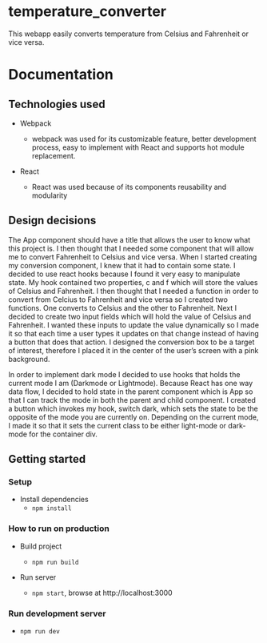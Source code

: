 # temperature_converter

This webapp easily converts temperature from Celsius and Fahrenheit or vice versa.

# Documentation


## Technologies used
  
  - Webpack 
    - webpack was used for its customizable feature, better development process, easy to implement with React and supports hot module replacement. 

  - React 
    - React was used because of its components reusability and modularity 
  

## Design decisions

The App component should have a title that allows the user to know what this project is. I then thought that I needed some component that will allow me to convert Fahrenheit to Celsius and vice versa. When I started creating my conversion component, I knew that it had to contain some state. I decided to use react hooks because I found it very easy to manipulate state. My hook contained two properties, c and f which will store the values of Celsius and Fahrenheit. I then thought that I needed a function in order to convert from Celcius to Fahrenheit and vice versa so I created two functions. One converts to Celsius and the other to Fahrenheit. Next I decided to create two input fields which will hold the value of Celsius and Fahrenheit. I wanted these inputs to update the value dynamically so I made it so that each time a user types it updates on that change instead of having a button that does that action.  I designed the conversion box to be a target of interest, therefore I placed it in the center of the user’s screen with a pink background.

In order to implement dark mode I decided to use hooks that holds the current mode I am (Darkmode or Lightmode). Because React has one way data flow, I decided to hold state in the parent component which is App so that I can track the mode in both the parent and child component. I created a button which invokes my hook, switch dark, which sets the state to be the opposite of the mode you are currently on. Depending on the current mode, I made it so that it sets the current class to be either light-mode or dark-mode for the container div.


## Getting started

### Setup

  - Install dependencies 
    - `npm install`

### How to run on production

  - Build project
    - `npm run build`

  - Run server
    - `npm start`, browse at http://localhost:3000

  
### Run development server

  - `npm run dev`




